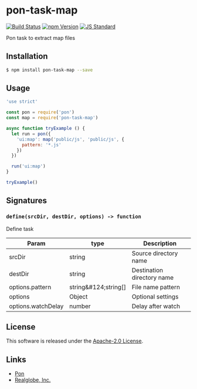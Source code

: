 pon-task-map
==========

<!---
This file is generated by ape-tmpl. Do not update manually.
--->

<!-- Badge Start -->
<a name="badges"></a>

[![Build Status][bd_travis_shield_url]][bd_travis_url]
[![npm Version][bd_npm_shield_url]][bd_npm_url]
[![JS Standard][bd_standard_shield_url]][bd_standard_url]

[bd_repo_url]: https://github.com/realglobe-Inc/pon-task-map
[bd_travis_url]: http://travis-ci.org/realglobe-Inc/pon-task-map
[bd_travis_shield_url]: http://img.shields.io/travis/realglobe-Inc/pon-task-map.svg?style=flat
[bd_travis_com_url]: http://travis-ci.com/realglobe-Inc/pon-task-map
[bd_travis_com_shield_url]: https://api.travis-ci.com/realglobe-Inc/pon-task-map.svg?token=
[bd_license_url]: https://github.com/realglobe-Inc/pon-task-map/blob/master/LICENSE
[bd_codeclimate_url]: http://codeclimate.com/github/realglobe-Inc/pon-task-map
[bd_codeclimate_shield_url]: http://img.shields.io/codeclimate/github/realglobe-Inc/pon-task-map.svg?style=flat
[bd_codeclimate_coverage_shield_url]: http://img.shields.io/codeclimate/coverage/github/realglobe-Inc/pon-task-map.svg?style=flat
[bd_gemnasium_url]: https://gemnasium.com/realglobe-Inc/pon-task-map
[bd_gemnasium_shield_url]: https://gemnasium.com/realglobe-Inc/pon-task-map.svg
[bd_npm_url]: http://www.npmjs.org/package/pon-task-map
[bd_npm_shield_url]: http://img.shields.io/npm/v/pon-task-map.svg?style=flat
[bd_standard_url]: http://standardjs.com/
[bd_standard_shield_url]: https://img.shields.io/badge/code%20style-standard-brightgreen.svg

<!-- Badge End -->


<!-- Description Start -->
<a name="description"></a>

Pon task to extract map files

<!-- Description End -->


<!-- Overview Start -->
<a name="overview"></a>



<!-- Overview End -->


<!-- Sections Start -->
<a name="sections"></a>

<!-- Section from "doc/guides/01.Installation.md.hbs" Start -->

<a name="section-doc-guides-01-installation-md"></a>

Installation
-----

```bash
$ npm install pon-task-map --save
```


<!-- Section from "doc/guides/01.Installation.md.hbs" End -->

<!-- Section from "doc/guides/02.Usage.md.hbs" Start -->

<a name="section-doc-guides-02-usage-md"></a>

Usage
---------

```javascript
'use strict'

const pon = require('pon')
const map = require('pon-task-map')

async function tryExample () {
  let run = pon({
    'ui:map': map('public/js', 'public/js', {
      pattern: '*.js'
    })
  })

  run('ui:map')
}

tryExample()

```


<!-- Section from "doc/guides/02.Usage.md.hbs" End -->

<!-- Section from "doc/guides/03.Signature.md.hbs" Start -->

<a name="section-doc-guides-03-signature-md"></a>

Signatures
---------


### `define(srcDir, destDir, options) -> function`

Define task

| Param | type | Description |
| ---- | --- | ----------- |
| srcDir | string |  Source directory name |
| destDir | string |  Destination directory name |
| options.pattern | string&amp;#124;string[] |  File name pattern |
| options | Object |  Optional settings |
| options.watchDelay | number |  Delay after watch |



<!-- Section from "doc/guides/03.Signature.md.hbs" End -->


<!-- Sections Start -->


<!-- LICENSE Start -->
<a name="license"></a>

License
-------
This software is released under the [Apache-2.0 License](https://github.com/realglobe-Inc/pon-task-map/blob/master/LICENSE).

<!-- LICENSE End -->


<!-- Links Start -->
<a name="links"></a>

Links
------

+ [Pon][pon_url]
+ [Realglobe, Inc.][realglobe,_inc__url]

[pon_url]: https://github.com/realglobe-Inc/pon
[realglobe,_inc__url]: http://realglobe.jp

<!-- Links End -->
